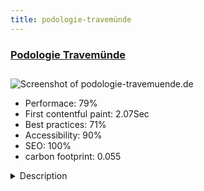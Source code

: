 ```yaml
---
title: podologie-travemünde
---
```


<div style="height: 3rem">
  <a href="https://www.podologie-travemuende.de"><h3>Podologie Travemünde</h3></a>
</div>
<img loading="lazy" src="/images/thumbs/podologie-travemuende.de.jpg" alt="Screenshot of podologie-travemuende.de" />
<ul>
  <li>Performace: 79%</li>
  <li>
    First contentful paint:
    2.07Sec
  </li>
  <li>Best practices: 71%</li>
  <li>Accessibility: 90%</li>
  <li>SEO: 100%</li>
  <li>carbon footprint: 0.055</li>
</ul>
<details>
  <summary>Description</summary>
  <p>Website of the podological practice Travemünde
The aim of the treatment is to maintain, improve and restore the normal function of skin and nails on the feet.

The team is especially trained in the care of problem feet of risk patients such as diabetics, rheumatics and patients with vascular diseases.The former websites were already built with JOOMLA since 2008. Over the years only technical updates were made, using the same look (but still becoming responsive).

Now it was time to use the whole screen and to present the practice in a new fresh style.</p>
</details>

